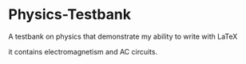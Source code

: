 # Physics-Testbank

A testbank on physics that demonstrate my ability to write with LaTeX

it contains electromagnetism and AC circuits.
